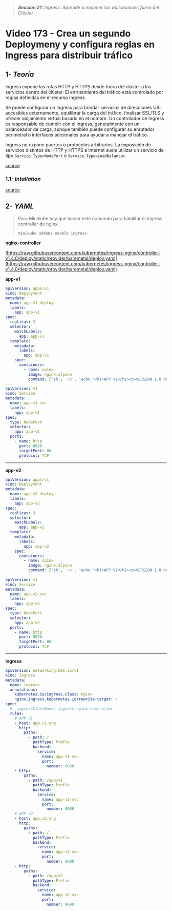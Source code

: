 > _**Sección 21:** Ingress: Aprende a exponer tus aplicaciones fuera del Clúster_

# Video 173 - Crea un segundo Deploymeny y configura reglas en Ingress para distribuir tráfico

## 1- _Teoría_

Ingress expone las rutas HTTP y HTTPS desde fuera del clúster a los servicios dentro del clúster. El enrutamiento del tráfico está controlado por reglas definidas en el recurso Ingress.

Se puede configurar un Ingress para brindar servicios de direcciones URL accesibles externamente, equilibrar la carga del tráfico, finalizar SSL/TLS y ofrecer alojamiento virtual basado en el nombre. Un controlador de Ingress es responsable de cumplir con el Ingress, generalmente con un balanceador de carga, aunque también puede configurar su enrutador perimetral o interfaces adicionales para ayudar a manejar el tráfico.

Ingress no expone puertos o protocolos arbitrarios. La exposición de servicios distintos de HTTP y HTTPS a Internet suele utilizar un servicio de tipo `Service.Type=NodePort` o `Service.Type=LoadBalancer`.

[source](https://kubernetes.io/docs/concepts/services-networking/ingress/)

### 1.1- _Intallation_
 
[source](https://kubernetes.github.io/ingress-nginx/deploy/)

## 2- _YAML_

> Para Minikube hay que lanzar este comando para habilitar el ingress controller de nginx.  
> 
> `minikube addons enable ingress`

**nginx-controller**

[https://raw.githubusercontent.com/kubernetes/ingress-nginx/controller-v1.4.0/deploy/static/provider/baremetal/deploy.yaml](https://raw.githubusercontent.com/kubernetes/ingress-nginx/controller-v1.4.0/deploy/static/provider/baremetal/deploy.yaml)

**app-v1**

```yaml
apiVersion: apps/v1
kind: Deployment
metadata:
  name: app-v1-deploy
  labels:
    app: app-v1
spec:
  replicas: 3
  selector:
    matchLabels:
      app: app-v1
  template:
    metadata:
      labels:
        app: app-v1
    spec:
      containers:
        - name: nginx
          image: nginx:alpine
          command: ['sh', '-c', 'echo "<h1>APP V1</h1><p>VERSION 1.0 desde $HOSTNAME</p>" > /usr/share/nginx/html/index.html && nginx -g "daemon off;"']
---
apiVersion: v1
kind: Service
metadata:
  name: app-v1-svc
  labels:
    app: app-v1
spec:
  type: NodePort
  selector:
    app: app-v1
  ports:
    - name: http
      port: 8080
      targetPort: 80
      protocol: TCP
```

---

**app-v2**

```yaml
apiVersion: apps/v1
kind: Deployment
metadata:
  name: app-v2-deploy
  labels:
    app: app-v2
spec:
  replicas: 3
  selector:
    matchLabels:
      app: app-v2
  template:
    metadata:
      labels:
        app: app-v2
    spec:
      containers:
        - name: nginx
          image: nginx:alpine
          command: ['sh', '-c', 'echo "<h1>APP V2</h1><p>VERSION 1.0 desde $HOSTNAME</p>" > /usr/share/nginx/html/index.html && nginx -g "daemon off;"']
---
apiVersion: v1
kind: Service
metadata:
  name: app-v2-svc
  labels:
    app: app-v2
spec:
  type: NodePort
  selector:
    app: app-v2
  ports:
    - name: http
      port: 9090
      targetPort: 80
      protocol: TCP
```

---

**ingress**

```yaml
apiVersion: networking.k8s.io/v1
kind: Ingress
metadata:
  name: ingress
  annotations:
    kubernetes.io/ingress.class: nginx
    nginx.ingress.kubernetes.io/rewrite-target: /
spec:
  #  ingressClassName: ingress-nginx-controller
  rules:
    # APP V1
    - host: app.v1.org
      http:
        paths:
          - path: /
            pathType: Prefix
            backend:
              service:
                name: app-v1-svc
                port:
                  number: 8080
    - http:
        paths:
          - path: /app/v1
            pathType: Prefix
            backend:
              service:
                name: app-v1-svc
                port:
                  number: 8080
    # APP V2
    - host: app.v2.org
      http:
        paths:
          - path: /
            pathType: Prefix
            backend:
              service:
                name: app-v2-svc
                port:
                  number: 9090
    - http:
        paths:
          - path: /app/v2
            pathType: Prefix
            backend:
              service:
                name: app-v2-svc
                port:
                  number: 9090
```